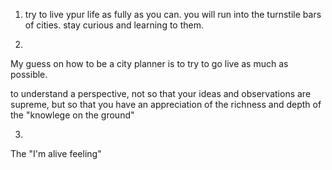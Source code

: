 1. try to live ypur life as fully as you can. you will run into the turnstile bars of cities. stay curious and learning to them.



2. 


My guess on how to be a city planner is to try to go live as much as possible. 


to understand a perspective, not so that your ideas and observations are supreme, but so that you have an appreciation of the richness and depth of the "knowlege on the ground"


3. 
The "I'm alive feeling"